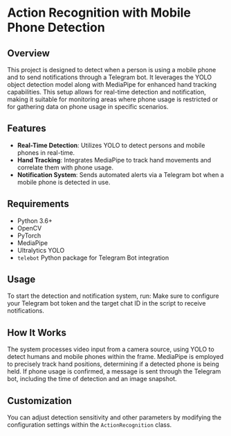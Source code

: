 # Action Recognition with Mobile Phone Detection

## Overview
This project is designed to detect when a person is using a mobile phone and to send notifications through a Telegram bot. It leverages the YOLO object detection model along with MediaPipe for enhanced hand tracking capabilities. This setup allows for real-time detection and notification, making it suitable for monitoring areas where phone usage is restricted or for gathering data on phone usage in specific scenarios.

## Features
- **Real-Time Detection**: Utilizes YOLO to detect persons and mobile phones in real-time.
- **Hand Tracking**: Integrates MediaPipe to track hand movements and correlate them with phone usage.
- **Notification System**: Sends automated alerts via a Telegram bot when a mobile phone is detected in use.

## Requirements
- Python 3.6+
- OpenCV
- PyTorch
- MediaPipe
- Ultralytics YOLO
- `telebot` Python package for Telegram Bot integration

## Usage
To start the detection and notification system, run:
Make sure to configure your Telegram bot token and the target chat ID in the script to receive notifications.

## How It Works
The system processes video input from a camera source, using YOLO to detect humans and mobile phones within the frame. MediaPipe is employed to precisely track hand positions, determining if a detected phone is being held. If phone usage is confirmed, a message is sent through the Telegram bot, including the time of detection and an image snapshot.

## Customization
You can adjust detection sensitivity and other parameters by modifying the configuration settings within the `ActionRecognition` class.


